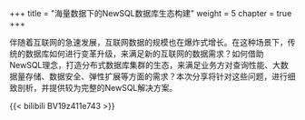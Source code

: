 +++
title = "海量数据下的NewSQL数据库生态构建"
weight = 5
chapter = true
+++

伴随着互联网的急速发展，互联网数据的规模也在爆炸式增长。在这种场景下，传统的数据库如何进行变革升级，来满足新的互联网的数据需求？如何借助NewSQL理念，打造分布式数据库集群的生态，来满足业务方对查询性能、大数据量存储、数据安全、弹性扩展等方面的需求？本次分享将针对这些问题，进行细致剖析，并提供较为完整的NewSQL解决方案。

{{< bilibili BV19z411e743 >}}